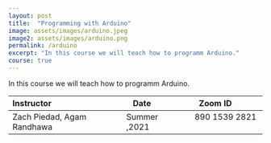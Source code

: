 ```yaml
---
layout: post
title:  "Programming with Arduino"
image: assets/images/arduino.jpeg
image2: assets/images/arduino.png
permalink: /arduino
excerpt: "In this course we will teach how to programm Arduino."
course: true
---
```


In this course we will teach how to programm Arduino.


| Instructor  | &nbsp;&nbsp;&nbsp;Date&nbsp; | &nbsp;&nbsp; &nbsp;&nbsp;Zoom ID &nbsp; | 
| :---        |    :----   |          :--- |  
| Zach Piedad, Agam Randhawa   | Summer ,2021   | &nbsp;&nbsp; 890 1539 2821 &nbsp; &nbsp; | 

<br/>
